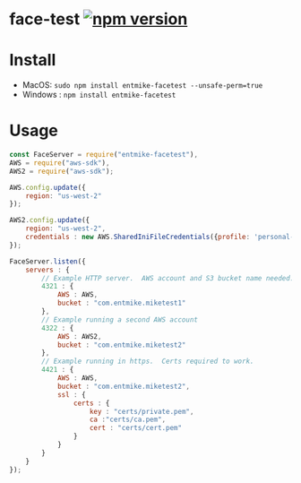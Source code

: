 # face-test [![npm version](https://badge.fury.io/js/entmike-facetest.svg)](https://badge.fury.io/js/entmike-facetest)

# Install

* MacOS: `sudo npm install entmike-facetest --unsafe-perm=true`
* Windows : `npm install entmike-facetest`

# Usage
```javascript
const FaceServer = require("entmike-facetest"),
AWS = require("aws-sdk"),
AWS2 = require("aws-sdk");

AWS.config.update({
	region: "us-west-2"
});

AWS2.config.update({
	region: "us-west-2",
	credentials : new AWS.SharedIniFileCredentials({profile: 'personal-account'})
});

FaceServer.listen({
	servers : {
		// Example HTTP server.  AWS account and S3 bucket name needed.
		4321 : {
			AWS : AWS,
			bucket : "com.entmike.miketest1"
		},
		// Example running a second AWS account
		4322 : {
			AWS : AWS2,
			bucket : "com.entmike.miketest2"
		},
		// Example running in https.  Certs required to work.
		4421 : {
			AWS : AWS,
			bucket : "com.entmike.miketest2",
			ssl : {
				certs : {
					key : "certs/private.pem",
					ca :"certs/ca.pem",
					cert : "certs/cert.pem"
				}
			}
		}
	}
});
```
